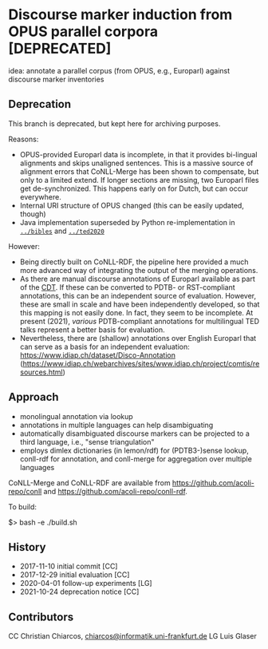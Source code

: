 # Discourse marker induction from OPUS parallel corpora [DEPRECATED]

idea: annotate a parallel corpus (from OPUS, e.g., Europarl) against discourse marker inventories

## Deprecation

This branch is deprecated, but kept here for archiving purposes.

Reasons:
- OPUS-provided Europarl data is incomplete, in that it provides bi-lingual alignments and skips unaligned sentences. This is a massive source of alignment errors that CoNLL-Merge has been shown to compensate, but only to a limited extend. If longer sections are missing, two Europarl files get de-synchronized. This happens early on for Dutch, but can occur everywhere.
- Internal URI structure of OPUS changed (this can be easily updated, though)
- Java implementation superseded by Python re-implementation in [`../bibles`](../bibles) and [`../ted2020`](../ted2020)

However:
- Being directly built on CoNLL-RDF, the pipeline here provided a much more advanced way of integrating the output of the merging operations.
- As there are manual discourse annotations of Europarl available as part of the [CDT](https://github.com/mbkromann/copenhagen-dependency-treebank). If these can be converted to PDTB- or RST-compliant annotations, this can be an independent source of evaluation. However, these are small in scale and have been independently developed, so that this mapping is not easily done. In fact, they seem to be incomplete. At present (2021), *various* PDTB-compliant annotations for multilingual TED talks represent a better basis for evaluation.
- Nevertheless, there are (shallow) annotations over English Europarl that can serve as a basis for an independent evaluation: https://www.idiap.ch/dataset/Disco-Annotation (https://www.idiap.ch/webarchives/sites/www.idiap.ch/project/comtis/resources.html)

## Approach

- monolingual annotation via lookup
- annotations in multiple languages can help disambiguating
- automatically disambiguated discourse markers can be projected to a third language, i.e., "sense triangulation"
- employs dimlex dictionaries (in lemon/rdf) for (PDTB3-)sense lookup, conll-rdf for annotation, and conll-merge for aggregation over multiple languages

CoNLL-Merge and CoNLL-RDF are available from https://github.com/acoli-repo/conll and https://github.com/acoli-repo/conll-rdf.

To build:

  $> bash -e ./build.sh

## History

- 2017-11-10 initial commit [CC]
- 2017-12-29 initial evaluation [CC]
- 2020-04-01 follow-up experiments [LG]
- 2021-10-24 deprecation notice [CC]

## Contributors

CC Christian Chiarcos, chiarcos@informatik.uni-frankfurt.de
LG Luis Glaser
